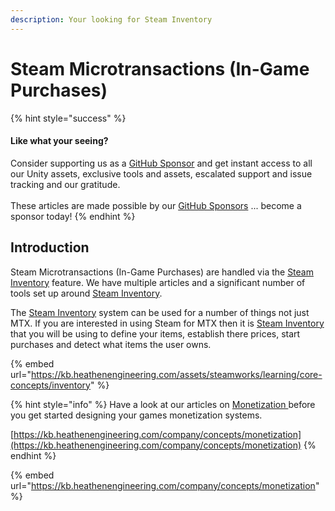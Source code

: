 ```yaml
---
description: Your looking for Steam Inventory
---
```


# Steam Microtransactions (In-Game Purchases)

{% hint style="success" %}
#### Like what your seeing?

Consider supporting us as a [GitHub Sponsor](../../../../company/concepts/become-a-sponsor.md) and get instant access to all our Unity assets, exclusive tools and assets, escalated support and issue tracking and our gratitude.\
\
These articles are made possible by our [GitHub Sponsors](https://github.com/sponsors/heathen-engineering) ... become a sponsor today!
{% endhint %}

## Introduction

Steam Microtransactions (In-Game Purchases) are handled via the [Steam Inventory](../../features/inventory/) feature. We have multiple articles and a significant number of tools set up around [Steam Inventory](../../features/inventory/).

The [Steam Inventory](../../features/inventory/) system can be used for a number of things not just MTX. If you are interested in using Steam for MTX then it is [Steam Inventory](../../features/inventory/) that you will be using to define your items, establish there prices, start purchases and detect what items the user owns.

{% embed url="https://kb.heathenengineering.com/assets/steamworks/learning/core-concepts/inventory" %}

{% hint style="info" %}
Have a look at our articles on [Monetization ](../../../../company/concepts/design/monetization/)before you get started designing your games monetization systems.&#x20;

[https://kb.heathenengineering.com/company/concepts/monetization](https://kb.heathenengineering.com/company/concepts/monetization)
{% endhint %}

{% embed url="https://kb.heathenengineering.com/company/concepts/monetization" %}

